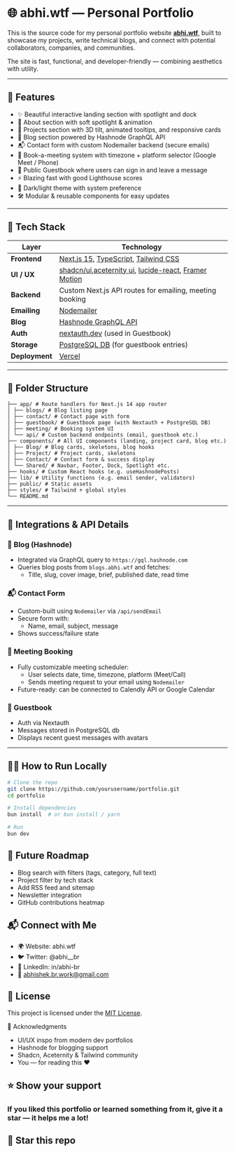 # 🌐 abhi.wtf — Personal Portfolio

This is the source code for my personal portfolio website [**abhi.wtf**](https://abhi.wtf), built to showcase my projects, write technical blogs, and connect with potential collaborators, companies, and communities.

The site is fast, functional, and developer-friendly — combining aesthetics with utility.

---

## 🚀 Features

- ✨ Beautiful interactive landing section with spotlight and dock
- 📖 About section with soft spotlight & animation
- 🧠 Projects section with 3D tilt, animated tooltips, and responsive cards
- 📝 Blog section powered by Hashnode GraphQL API
- 📬 Contact form with custom Nodemailer backend (secure emails)
- 📅 Book-a-meeting system with timezone + platform selector (Google Meet / Phone)
- 💬 Public Guestbook where users can sign in and leave a message
- ⚡ Blazing fast with good Lighthouse scores
- 🌙 Dark/light theme with system preference
- 🛠️ Modular & reusable components for easy updates

---

## 🧰 Tech Stack

| Layer       | Technology                                                                 |
|-------------|-----------------------------------------------------------------------------|
| **Frontend**| [Next.js 15](https://nextjs.org/), [TypeScript](https://www.typescriptlang.org/), [Tailwind CSS](https://tailwindcss.com/) |
| **UI / UX** | [shadcn/ui](https://ui.shadcn.com/),[aceternity ui](https://ui.aceternity.com/), [lucide-react](https://lucide.dev/), [Framer Motion](https://www.framer.com/motion/) |
| **Backend** | Custom Next.js API routes for emailing, meeting booking                    |
| **Emailing**| [Nodemailer](https://nodemailer.com/)                                      |
| **Blog**    | [Hashnode GraphQL API](https://hashnode.com)                              |
| **Auth**    | [nextauth.dev](https://next-auth.js.org) (used in Guestbook)                         |
| **Storage** | [PostgreSQL DB](https://neon.tech) (for guestbook entries)                   |
| **Deployment** | [Vercel](https://vercel.com)                                            |

---

## 📁 Folder Structure


```
├── app/ # Route handlers for Next.js 14 app router
│ ├── blogs/ # Blog listing page
│ ├── contact/ # Contact page with form
│ ├── guestbook/ # Guestbook page (with Nextauth + PostgreSQL DB)
│ ├── meeting/ # Booking system UI
│ └── api/ # Custom backend endpoints (email, guestbook etc.)
├── components/ # All UI components (landing, project card, blog etc.)
│ ├── Blog/ # Blog cards, skeletons, blog hooks
│ ├── Project/ # Project cards, skeletons
│ ├── Contact/ # Contact form & success display
│ └── Shared/ # Navbar, Footer, Dock, Spotlight etc.
├── hooks/ # Custom React hooks (e.g. useHashnodePosts)
├── lib/ # Utility functions (e.g. email sender, validators)
├── public/ # Static assets
├── styles/ # Tailwind + global styles
└── README.md
```


---

## 🔌 Integrations & API Details

### 🔗 Blog (Hashnode)

- Integrated via GraphQL query to `https://gql.hashnode.com`
- Queries blog posts from `blogs.abhi.wtf` and fetches:
  - Title, slug, cover image, brief, published date, read time

### 📬 Contact Form

- Custom-built using `Nodemailer` via `/api/sendEmail`
- Secure form with:
  - Name, email, subject, message
- Shows success/failure state

### 📅 Meeting Booking

- Fully customizable meeting scheduler:
  - User selects date, time, timezone, platform (Meet/Call)
  - Sends meeting request to your email using `Nodemailer`
- Future-ready: can be connected to Calendly API or Google Calendar

### 💬 Guestbook

- Auth via Nextauth
- Messages stored in PostgreSQL db
- Displays recent guest messages with avatars

---

## 🧑‍💻 How to Run Locally

```bash
# Clone the repo
git clone https://github.com/yourusername/portfolio.git
cd portfolio

# Install dependencies
bun install  # or bun install / yarn

# Run
bun dev
```

## 🎯 Future Roadmap

*  Blog search with filters (tags, category, full text)
*  Project filter by tech stack
*  Add RSS feed and sitemap
*  Newsletter integration
*  GitHub contributions heatmap

## 📬 Connect with Me

* 🌍 Website: abhi.wtf
* 🐦 Twitter: @abhi__br
* 💼 LinkedIn: in/abhi-br
* 📧 abhishek.br.work@gmail.com


## 📝 License

This project is licensed under the [MIT License](./LICENSE).

🙌 Acknowledgments

* UI/UX inspo from modern dev portfolios
* Hashnode for blogging support
* Shadcn, Aceternity & Tailwind community
* You — for reading this ❤️

## ⭐️ Show your support
### If you liked this portfolio or learned something from it, give it a star — it helps me a lot!

## 🌟 Star this repo